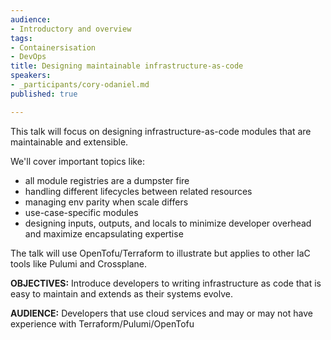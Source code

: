 ```yaml
---
audience:
- Introductory and overview
tags:
- Containersisation
- DevOps
title: Designing maintainable infrastructure-as-code
speakers:
- _participants/cory-odaniel.md
published: true

---
```

This talk will focus on designing infrastructure-as-code modules that are maintainable and extensible.

We'll cover important topics like:
* all module registries are a dumpster fire
* handling different lifecycles between related resources
* managing env parity when scale differs
* use-case-specific modules
* designing inputs, outputs, and locals to minimize developer overhead and maximize encapsulating expertise

The talk will use OpenTofu/Terraform to illustrate but applies to other IaC tools like Pulumi and Crossplane.

**OBJECTIVES:**
Introduce developers to writing infrastructure as code that is easy to maintain and extends as their systems evolve.

**AUDIENCE:**
Developers that use cloud services and may or may not have experience with Terraform/Pulumi/OpenTofu
